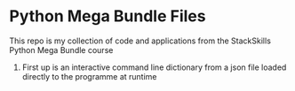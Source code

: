 # Python Mega Bundle Files

This repo is my collection of code and applications from the StackSkills Python Mega Bundle course

1.  First up is an interactive command line dictionary from a json file loaded directly to the programme at runtime
